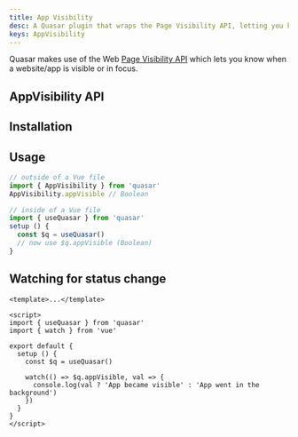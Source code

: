 ```yaml
---
title: App Visibility
desc: A Quasar plugin that wraps the Page Visibility API, letting you know when your app is visible or in focus.
keys: AppVisibility
---
```

Quasar makes use of the Web [Page Visibility API](https://developer.mozilla.org/en-US/docs/Web/API/Page_Visibility_API) which lets you know when a website/app is visible or in focus.

## AppVisibility API

<doc-api file="AppVisibility" />

## Installation

<doc-installation plugins="AppVisibility" scrollable />

## Usage

```js
// outside of a Vue file
import { AppVisibility } from 'quasar'
AppVisibility.appVisible // Boolean

// inside of a Vue file
import { useQuasar } from 'quasar'
setup () {
  const $q = useQuasar()
  // now use $q.appVisible (Boolean)
}
```

<doc-example title="AppVisibility" file="AppVisibility/Basic" />

## Watching for status change

```vue
<template>...</template>

<script>
import { useQuasar } from 'quasar'
import { watch } from 'vue'

export default {
  setup () {
    const $q = useQuasar()

    watch(() => $q.appVisible, val => {
      console.log(val ? 'App became visible' : 'App went in the background')
    })
  }
}
</script>
```
